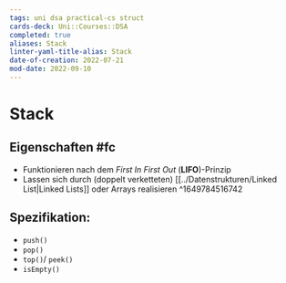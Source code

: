```yaml
---
tags: uni dsa practical-cs struct
cards-deck: Uni::Courses::DSA
completed: true
aliases: Stack
linter-yaml-title-alias: Stack
date-of-creation: 2022-07-21
mod-date: 2022-09-10
---
```


# Stack

## Eigenschaften #fc
- Funktionieren nach dem *First In First Out* (**LIFO**)-Prinzip
- Lassen sich durch (doppelt verketteten) [[../Datenstrukturen/Linked List|Linked Lists]] oder Arrays realisieren
^1649784516742

## Spezifikation:
- `push()`
- `pop()`
- `top()`/ `peek()`
- `isEmpty()`
